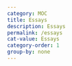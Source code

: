 ```yaml
---
category: MOC
title: Essays
description: Essays
permalink: /essays
cat-value: Essays
category-order: 1
group-by: none
---
```

